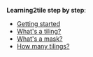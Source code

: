 **Learning2tile step by step**:
  * [Getting started](learning2tile_overview.md)
  * [What's a tiling?](TilingMembership.md)
  * [What's a mask?](TilingFunction.md)
  * [How many tilings?](TilingFunctionDomain.md)